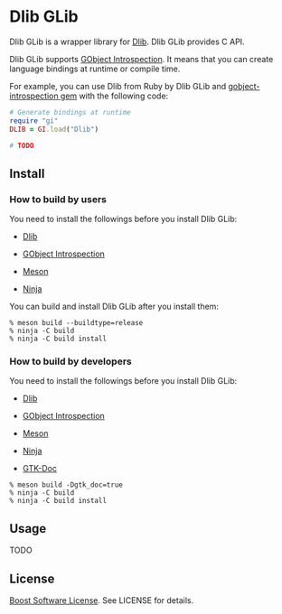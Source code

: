 # Dlib GLib

Dlib GLib is a wrapper library for [Dlib][dlib]. Dlib GLib
provides C API.

Dlib GLib supports [GObject Introspection][gobject-introspection].
It means that you can create language bindings at runtime or compile
time.

For example, you can use Dlib from Ruby by Dlib GLib and
[gobject-introspection gem][gobject-introspection-gem] with the
following code:

```ruby
# Generate bindings at runtime
require "gi"
DLIB = GI.load("Dlib")

# TODO
```

## Install

### How to build by users

You need to install the followings before you install Dlib GLib:

  * [Dlib][dlib]

  * [GObject Introspection][gobject-introspection]

  * [Meson][meson]

  * [Ninja][ninja]

You can build and install Dlib GLib after you install them:

```console
% meson build --buildtype=release
% ninja -C build
% ninja -C build install
```

### How to build by developers

You need to install the followings before you install Dlib GLib:

  * [Dlib][dlib]

  * [GObject Introspection][gobject-introspection]

  * [Meson][meson]

  * [Ninja][ninja]

  * [GTK-Doc][gtk-doc]

```console
% meson build -Dgtk_doc=true
% ninja -C build
% ninja -C build install
```

## Usage

TODO

## License

[Boost Software License][Boost Software License]. See LICENSE for details.

[dlib]:http://dlib.net/

[gobject-introspection]:https://wiki.gnome.org/Projects/GObjectIntrospection

[gobject-introspection-gem]:https://rubygems.org/gems/gobject-introspection

[meson]:http://mesonbuild.com/

[ninja]:https://ninja-build.org/

[gtk-doc]:https://www.gtk.org/gtk-doc/

[Boost Software License]:https://www.boost.org/users/license.html
